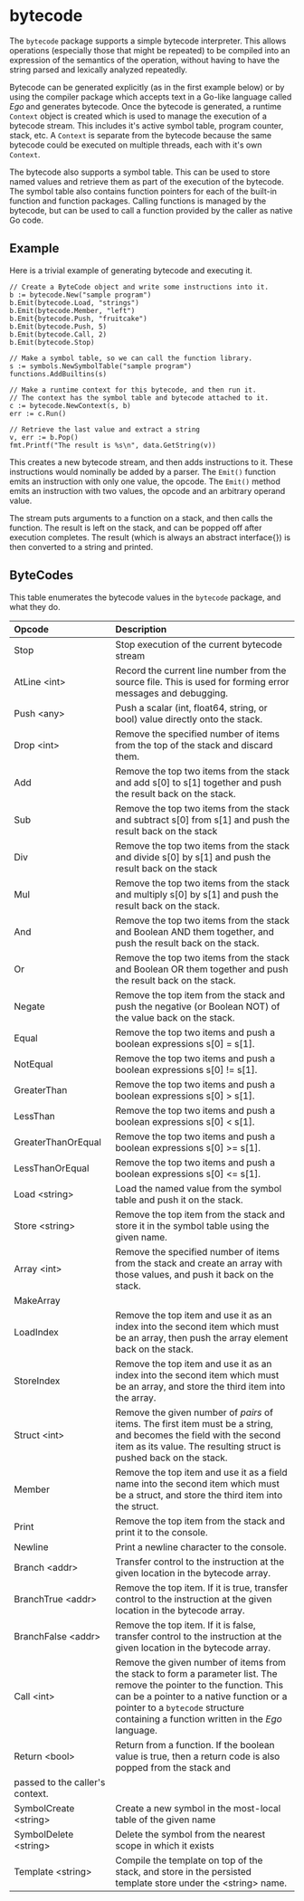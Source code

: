 # bytecode

The `bytecode` package supports a simple bytecode interpreter. This allows operations (especially those that might be
repeated) to be compiled into an expression of the semantics of the operation, without having to have the string 
parsed and lexically analyzed repeatedly.

Bytecode can be generated explicitly (as in the first example below) or by using the compiler package which accepts
text in a Go-like language called _Ego_ and generates bytecode. Once the bytecode is generated, a runtime `Context`
object is created which is used to manage the execution of a bytecode stream. This includes it's active symbol table,
program counter, stack, etc. A `Context` is separate from the bytecode because the same bytecode could be executed 
on multiple threads, each with it's own `Context`.

The bytecode also supports a symbol table. This can be used to store named values and retrieve them as part of the
execution of the bytecode. The symbol table also contains function pointers for each of the built-in function and
function packages. Calling functions is managed by the bytecode, but can be used to call a function provided
by the caller as native Go code.

## Example
Here is a trivial example of generating bytecode and executing it.

    
    // Create a ByteCode object and write some instructions into it.
    b := bytecode.New("sample program")
    b.Emit(bytecode.Load, "strings")
    b.Emit(bytecode.Member, "left")
    b.Emit{bytecode.Push, "fruitcake")
    b.Emit(bytecode.Push, 5)
    b.Emit(bytecode.Call, 2)
    b.Emit(bytecode.Stop)

    // Make a symbol table, so we can call the function library.
    s := symbols.NewSymbolTable("sample program")
    functions.AddBuiltins(s)

    // Make a runtime context for this bytecode, and then run it.
    // The context has the symbol table and bytecode attached to it.
    c := bytecode.NewContext(s, b)
    err := c.Run()

    // Retrieve the last value and extract a string 
    v, err := b.Pop()
    fmt.Printf("The result is %s\n", data.GetString(v))

This creates a new bytecode stream, and then adds instructions to it. These instructions would nominally
be added by a parser. The `Emit()` function emits an instruction with only one value, the opcode. The
`Emit()` method emits an instruction with two values, the opcode and an arbitrary operand value.

The stream puts arguments to a function on a stack, and then calls the function. The
result is left on the stack, and can be popped off after execution completes. The result (which is always
an abstract interface{}) is then converted to a string and printed.

## ByteCodes
This table enumerates the bytecode values in the `bytecode` package, and what they do.

| Opcode              | Description |
|:--------------------|:------------|
| Stop                | Stop execution of the current bytecode stream |
| AtLine &lt;int&gt;        | Record the current line number from the source file. This is used for forming error messages and debugging. |
| Push &lt;any&gt;          | Push a scalar (int, float64, string, or bool) value directly onto the stack. |
| Drop &lt;int&gt;          | Remove the specified number of items from the top of the stack and discard them. |
| Add                 | Remove the top two items from the stack and add s[0] to s[1] together and push the result back on the stack. |
| Sub                 | Remove the top two items from the stack and subtract s[0] from s[1] and push the result back on the stack |
| Div                 | Remove the top two items from the stack and divide s[0] by s[1] and push the result back on the stack |
| Mul                 | Remove the top two items from the stack and multiply s[0] by s[1] and push the result back on the stack. |
| And                 | Remove the top two items from the stack and Boolean AND them together, and push the result back on the stack. |
| Or                  | Remove the top two items from the stack and Boolean OR them together and push the result back on the stack. |
| Negate              | Remove the top item from the stack and push the negative (or Boolean NOT) of the value back on the stack. |
| Equal               | Remove the top two items and push a boolean expressions s[0] = s[1]. |
| NotEqual            | Remove the top two items and push a boolean expressions s[0] != s[1]. |
| GreaterThan         | Remove the top two items and push a boolean expressions s[0] &gt; s[1]. |
| LessThan            | Remove the top two items and push a boolean expressions s[0] &lt; s[1]. |
| GreaterThanOrEqual  | Remove the top two items and push a boolean expressions s[0] &gt;= s[1]. |
| LessThanOrEqual     | Remove the top two items and push a boolean expressions s[0] &lt;= s[1]. |
| Load  &lt;string&gt;      | Load the named value from the symbol table and push it on the stack. |
| Store &lt;string&gt;      | Remove the top item from the stack and store it in the symbol table using the given name. |
| Array &lt;int&gt;         | Remove the specified number of items from the stack and create an array with those values, and push it back on the stack. |
| MakeArray           |
| LoadIndex           | Remove the top item and use it as an index into the second item which must be an array, then push the array element back on the stack. |
| StoreIndex          | Remove the top item and use it as an index into the second item which must be an array, and store the third item into the array. |
| Struct &lt;int&gt;        | Remove the given number of _pairs_ of items. The first item must be a string, and becomes the field with the second item as its value. The resulting struct is pushed back on the stack. | 
| Member              | Remove the top item and use it as a field name into the second item which must be a struct, and store the third item into the struct. |
| Print               | Remove the top item from the stack and print it to the console. |
| Newline             | Print a newline character to the console. |
| Branch  &lt;addr&gt;      | Transfer control to the instruction at the given location in the bytecode array. |
| BranchTrue &lt;addr&gt;   | Remove the top item. If it is true, transfer control to the instruction at the given location in the bytecode array. |
| BranchFalse &lt;addr&gt;  | Remove the top item. If it is false, transfer control to the instruction at the given location in the bytecode array. |
| Call &lt;int&gt;          | Remove the given number of items from the stack to form a parameter list. The remove the pointer to the function. This can be a pointer to a native function or a pointer to a `bytecode` structure containing a function written in the _Ego_ language. |
| Return &lt;bool&gt;       | Return from a function. If the boolean value is true, then a return code is also popped from the stack and
passed to the caller's context. |
| SymbolCreate &lt;string&gt; | Create a new symbol in the most-local table of the given name |
| SymbolDelete &lt;string&gt; | Delete the symbol from the nearest scope in which it exists |
| Template &lt;string&gt; | Compile the template on top of the stack, and store in the persisted template store under the &lt;string&gt; name. |
